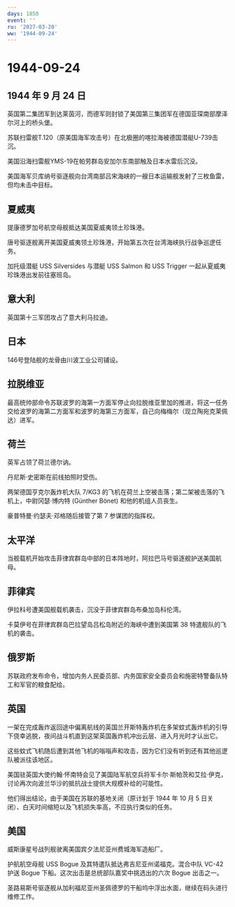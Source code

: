 ```yaml
---
days: 1850
event: ''
ru: '2027-03-20'
ww: '1944-09-24'
---
```


# 1944-09-24

## 1944 年 9 月 24 日

英国第二集团军到达莱茵河，而德军则封锁了美国第三集团军在德国亚琛南部摩泽尔河上的桥头堡。

苏联扫雷舰T.120（原美国海军攻击号）在北极圈的喀拉海被德国潜艇U-739击沉。

美国沿海扫雷舰YMS-19在帕劳群岛安加尔东南部触及日本水雷后沉没。

美国海军贝库纳号驱逐舰向台湾南部吕宋海峡的一艘日本运输舰发射了三枚鱼雷，但均未击中目标。

## 夏威夷

提康德罗加号航空母舰抵达美国夏威夷领土珍珠港。

唐号驱逐舰离开美国夏威夷领土珍珠港，开始第五次在台湾海峡执行战争巡逻任务。

加托级潜艇 USS Silversides 与潜艇 USS Salmon 和 USS Trigger
一起从夏威夷珍珠港出发前往塞班岛。

## 意大利

英国第十三军团攻占了意大利马拉迪。

## 日本

146号登陆舰的龙骨由川波工业公司铺设。

## 拉脱维亚

最高统帅部命令苏联波罗的海第一方面军停止向拉脱维亚里加的推进，将这一任务交给波罗的海第二方面军和波罗的海第三方面军，自己向梅梅尔（现立陶宛克莱佩达）进军。

## 荷兰

英军占领了荷兰德尔讷。

丹尼斯·史密斯在前线拍照时受伤。

两架德国亨克尔轰炸机大队 7/KG3
的飞机在荷兰上空被击落；第二架被击落的飞机上，中尉冈瑟·博内特 (Günther
Bönet) 和他的机组人员丧生。

豪普特曼·约瑟夫·邓格随后接管了第 7 参谋团的指挥权。

## 太平洋

当舰载机开始攻击菲律宾群岛中部的日本阵地时，阿拉巴马号驱逐舰护送美国航母。

## 菲律宾

伊拉科号遭美国舰载机袭击，沉没于菲律宾群岛布桑加岛科伦湾。

卡莫伊号在菲律宾群岛巴拉望岛吕松岛附近的海峡中遭到美国第 38
特遣舰队的飞机的袭击。

## 俄罗斯

苏联政府发布命令，增加内务人民委员部、内务国家安全委员会和施密特警备队特工和军官的粮食配给。

## 英国

一架在完成轰炸返回途中偏离航线的英国兰开斯特轰炸机在多架蚊式轰炸机的引导下侥幸逃脱，夜间战斗机直到这架英国轰炸机冲出云层、进入月光时才认出它。

这些蚊式飞机随后遭到其他飞机的嗡嗡声和攻击，因为它们没有听到还有其他巡逻队被派往该地区。

美国驻英国大使约翰·怀南特会见了美国陆军航空兵将军卡尔·斯帕茨和艾拉·伊克，讨论再次向波兰华沙的抵抗战士提供大规模补给的可能性。

他们得出结论，由于美国在苏联的基地关闭（原计划于 1944 年 10 月 5
日关闭）、白天时间缩短以及飞机损失率高，不应执行类似的任务。

## 美国

威斯康星号战列舰驶离美国宾夕法尼亚州费城海军造船厂。

护航航空母舰 USS Bogue 及其特遣队抵达弗吉尼亚州诺福克。混合中队 VC-42
护送 Bogue 下船。这次出击是总统部队嘉奖中挑选出的六次 Bogue 出击之一。

圣路易斯号驱逐舰从加利福尼亚州圣佩德罗的干船坞中浮出水面，继续在码头进行维修工作。